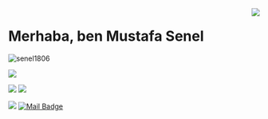 <img align='right' src="https://github-readme-stats.vercel.app/api?username=mustafasenel&show_icons=true">

# Merhaba, ben Mustafa Senel
<p align="left"> <img src="https://komarev.com/ghpvc/?username=senel1806" alt="senel1806" /> </p>

[![](https://img.shields.io/github/followers/mustafasenel?style=social)](https://www.github.com/mustafasenel)


[![](https://img.shields.io/badge/linkedin-%230077B5.svg?&style=for-the-badge&logo=linkedin&logoColor=white)](https://www.linkedin.com/in/mustafa-%C5%9Fenel-0056561b7/)
[![](https://img.shields.io/website?style=for-the-badge&up_color=red&url=https%3A%2F%2Fmustafasenel.github.io%2F)](https://mustafasenel.github.io/)

[![](https://img.shields.io/badge/instagram-%23E4405F.svg?&style=for-the-badge&logo=instagram&logoColor=white)](https://instagram.com/mmustafasenel)
[![Mail Badge](https://img.shields.io/badge/senel1806@gmail.com-c14438?style=for-the-badge&logo=Gmail&logoColor=white&link=mailto:senel1806@gmail.com)](mailto:senel1806@gmail.com)


